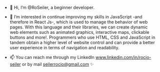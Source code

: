 - 👋 Hi, I’m @RoSeiler, a beginner developer.

- 👀 I’m interested in continue improving my skills in JavaScript -and therefore in React Js-, which is used to manage the behavior of web pages.
With this language and their libraries, we can create dynamic web elements  such as animated graphics, interactive maps, clickable buttons and more!. 
Programmers who use HTML, CSS and JavaScript in tandem obtain a higher level of website control and can provide a better user experience in terms of 
navigation and readability.  

- 📫 You can reach me through my LinkedIn www.linkedin.com/in/rocio-seiler or by mail seilerrocio@gmail.com ✨
